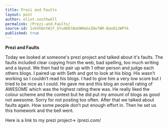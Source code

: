 ```yaml
---
title: Prezi and Faults
layout: post
author: eliot.southwell
permalink: /Prezi-and-Faults/
source-id: 1vkShbntWjF_kYu4D6lWaSWKmGxZHo7WR-Bao81zWPYk
published: true
---
```

**Prezi and Faults**

Today we looked at someone's prezi project and talked about it's faults. The faults included clear copying from the web, bad spelling, too much writing and a layout. We then had to pair up with 1 other person and judge each others blogs. I paired up with Seth and got to look at his blog. His wasn’t working so I couldn’t read his blogs. I had to give him a very low score but I tried to be nice as I could. He gave me and this blog an overall rating of AWESOME which was the highest rating there was. He really liked the colour scheme and the context but he did put my amount of blogs as good not awesome. Sorry for not posting too often. After that we talked about faults again. How some people don’t put enough effort in. Then he set us this homework and the bell went.

Here is a link to my prezi project-> /prezi.com/

